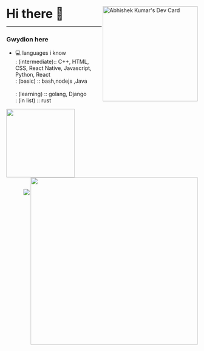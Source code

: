 <div ><p style=" display: inline;font-size: 32; font-weight: bold;"> Hi there 👋</p> <a href="https://app.daily.dev/gwydion67"><img align="right" padding: 5px" src="https://api.daily.dev/devcards/2e57308cbca44557aa034d9a3d90170d.png?r=h0u" height="auto"  width="250px" alt="Abhishek Kumar's Dev Card"/></a><hr></div>

### Gwydion here 
- 💻 languages i know <br>
  : (intermediate)::  C++, HTML, CSS, React Native, Javascript, Python, React  <br>
  : (basic) :: bash,nodejs ,Java <br>  
  : (learning) :: golang, Django <br> 
  : (in list) :: rust <be>

<!--
  <div>
    <a href="https://holopin.io/@gwydion67">
      <hr>
        <img src="https://holopin.me/gwydion67" alt="@gwydion67's Holopin board">
    </a>    
  </div>
-->
<div>
<a href="https://github.com/gwydion67">
<img height="180" src="https://github-readme-stats-eight-theta.vercel.app/api/top-langs/?username=gwydion67&layout=compact&langs_count=8&theme=nightowl"/>
</a>
<a href="https://github.com/gwydion67">
<img width="440" style="padding: 0" src="https://github-readme-stats-eight-theta.vercel.app/api?username=gwydion67&show_icons=true&theme=nightowl&include_all_commits=true&count_private=true" align="right" />
</a>
</div>

<br>
<p>
  <img src="https://komarev.com/ghpvc/?username=gwydion67&style=flat-square" align="right"/>
</a> 
</p>

<!--
**gwydion67/gwydion67** is a ✨ _special_ ✨ repository because its `README.md` (this file) appears on your GitHub profile.

Here are some ideas to get you started:

- 🔭 I’m currently working on ...
- 🌱 I’m currently learning ...
- 👯 I’m looking to collaborate on ...
- 🤔 I’m looking for help with ...
- 💬 Ask me about ...
- 📫 How to reach me: ...
- 😄 Pronouns: ...
- ⚡ Fun fact: ...
-->
